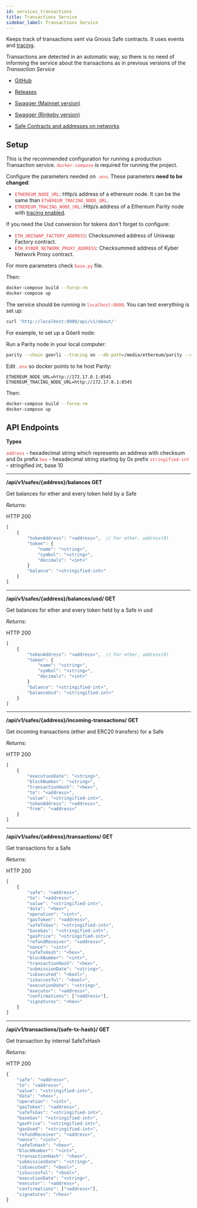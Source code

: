 ```yaml
---
id: services_transactions
title: Transactions Service
sidebar_label: Transactions Service
---
```


Keeps track of transactions sent via Gnosis Safe contracts. It uses events and [tracing](https://wiki.parity.io/JSONRPC-trace-module).

Transactions are detected in an automatic way, so there is no need of informing the service about the transactions as in
previous versions of the *Transaction Service*

- [GitHub](https://github.com/gnosis/safe-transaction-service)

- [Releases](https://github.com/gnosis/safe-transaction-service/releases)

- [Swagger (Mainnet version)](https://safe-transaction.gnosis.io/)

- [Swagger (Rinkeby version)](https://safe-transaction.rinkeby.gnosis.io/)

- [Safe Contracts and addresses on networks](https://github.com/gnosis/safe-contracts/releases)

## Setup
This is the recommended configuration for running a production Transaction service. <span style="color:#DB3A3D">`docker-compose`</span> is required
for running the project.

Configure the parameters needed on <span style="color:#DB3A3D">`.env`</span>. These parameters **need to be changed**:
- <span style="color:#DB3A3D">`ETHEREUM_NODE_URL`</span>: Http/s address of a ethereum node. It can be the same than <span style="color:#DB3A3D">`ETHEREUM_TRACING_NODE_URL`</span>.
- <span style="color:#DB3A3D">`ETHEREUM_TRACING_NODE_URL`</span>: Http/s address of a Ethereum Parity node with
[tracing enabled](https://wiki.parity.io/JSONRPC-trace-module).

If you need the Usd conversion for tokens don't forget to configure:
- <span style="color:#DB3A3D">`ETH_UNISWAP_FACTORY_ADDRESS`</span>: Checksummed address of Uniswap Factory contract.
- <span style="color:#DB3A3D">`ETH_KYBER_NETWORK_PROXY_ADDRESS`</span>: Checksummed address of Kyber Network Proxy contract.

For more parameters check <span style="color:#DB3A3D">`base.py`</span> file.

Then:
```bash
docker-compose build --force-rm
docker-compose up
```

The service should be running in <span style="color:#DB3A3D">`localhost:8000`</span>. You can test everything is set up:

```bash
curl 'http://localhost:8000/api/v1/about/'
```

For example, to set up a Göerli node:

Run a Parity node in your local computer:
```bash
parity --chain goerli --tracing on --db-path=/media/ethereum/parity --unsafe-expose
```

Edit <span style="color:#DB3A3D">`.env`</span> so docker points to he host Parity:
```
ETHEREUM_NODE_URL=http://172.17.0.1:8545
ETHEREUM_TRACING_NODE_URL=http://172.17.0.1:8545
```

Then:
```bash
docker-compose build --force-rm
docker-compose up
```

## API Endpoints


**Types**

<span style="color:#DB3A3D">`address`</span> - hexadecimal string which represents an address with checksum and 0x prefix <span style="color:#DB3A3D">`hex` </span>- hexadecimal string starting by 0x prefix <span style="color:#DB3A3D">`stringified-int`</span> - stringified int, base 10

---
**/api/v1/safes/{address}/balances GET**


Get balances for ether and every token held by a Safe

*Returns:* 

 HTTP 200
```js
[
    {
        "tokenAddress": "<address>",  // For ether, address(0)
        "token": {
            "name": "<string>",
            "symbol": "<string>",
            "decimals": "<int>"
        }
        "balance": "<stringified-int>"
    }
]
```
---

**/api/v1/safes/{address}/balances/usd/ GET**

Get balances for ether and every token held by a Safe in usd

 *Returns:* 


 HTTP 200

```js
[
    {
        "tokenAddress": "<address>",  // For ether, address(0)
        "token": {
            "name": "<string>",
            "symbol": "<string>",
            "decimals": "<int>"
        }
        "balance": "<stringified-int>",
        "balanceUsd": "<stringified-int>"
    }
]
```

---
**/api/v1/safes/{address}/incoming-transactions/ GET**

Get incoming transactions (ether and ERC20 transfers) for a Safe

*Returns:* 

HTTP 200

```js
[
    {
        "executionDate": "<string>",
        "blockNumber": "<string>",
        "transactionHash": "<hex>",
        "to": "<address>",
        "value": "<stringified-int>",
        "tokenAddress": "<address>",
        "from": "<address>"
    }
]
```

---
**/api/v1/safes/{address}/transactions/ GET**

Get transactions for a Safe

*Returns:* 

HTTP 200

```js
[
    {
        "safe": "<address>",
        "to": "<address>",
        "value": "<stringified-int>",
        "data": "<hex>",
        "operation": "<int>",
        "gasToken": "<address>",
        "safeTxGas": "<stringified-int>",
        "baseGas": "<stringified-int>",
        "gasPrice": "<stringified-int>",
        "refundReceiver": "<address>",
        "nonce": "<int>",
        "safeTxHash": "<hex>",
        "blockNumber": "<int>",
        "transactionHash": "<hex>",
        "submissionDate": "<string>",
        "isExecuted": "<bool>",
        "isSuccesful": "<bool>",
        "executionDate": "<string>",
        "executor": "<address>",
        "confirmations": ["<address>"],
        "signatures": "<hex>"
    }
]
```

---
**/api/v1/transactions/{safe-tx-hash}/ GET**

Get transaction by internal SafeTxHash

*Returns:* 

HTTP 200

```js
{
    "safe": "<address>",
    "to": "<address>",
    "value": "<stringified-int>",
    "data": "<hex>",
    "operation": "<int>",
    "gasToken": "<address>",
    "safeTxGas": "<stringified-int>",
    "baseGas": "<stringified-int>",
    "gasPrice": "<stringified-int>",
    "gasUsed": "<stringified-int>",
    "refundReceiver": "<address>",
    "nonce": "<int>",
    "safeTxHash": "<hex>",
    "blockNumber": "<int>",
    "transactionHash": "<hex>",
    "submissionDate": "<string>",
    "isExecuted": "<bool>",
    "isSuccesful": "<bool>",
    "executionDate": "<string>",
    "executor": "<address>",
    "confirmations": ["<address>"],
    "signatures": "<hex>"
}
```
